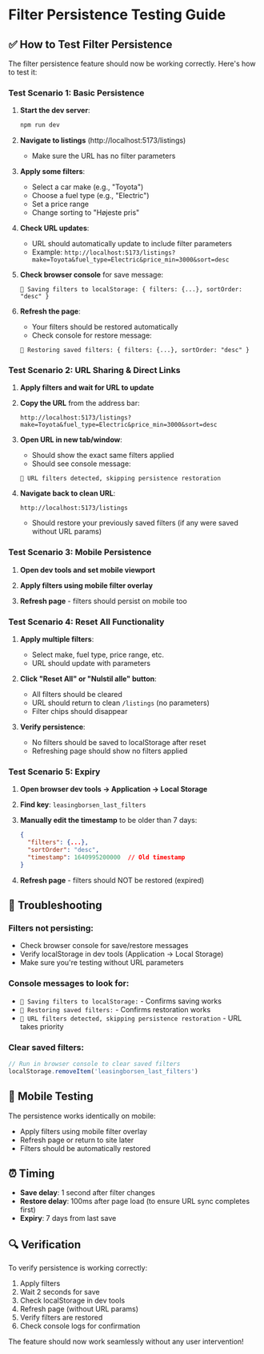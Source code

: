# Filter Persistence Testing Guide

## ✅ How to Test Filter Persistence

The filter persistence feature should now be working correctly. Here's how to test it:

### **Test Scenario 1: Basic Persistence**

1. **Start the dev server**:
   ```bash
   npm run dev
   ```

2. **Navigate to listings** (http://localhost:5173/listings)
   - Make sure the URL has no filter parameters

3. **Apply some filters**:
   - Select a car make (e.g., "Toyota")
   - Choose a fuel type (e.g., "Electric")
   - Set a price range
   - Change sorting to "Højeste pris"

4. **Check URL updates**:
   - URL should automatically update to include filter parameters
   - Example: `http://localhost:5173/listings?make=Toyota&fuel_type=Electric&price_min=3000&sort=desc`

5. **Check browser console** for save message:
   ```
   💾 Saving filters to localStorage: { filters: {...}, sortOrder: "desc" }
   ```

6. **Refresh the page**:
   - Your filters should be restored automatically
   - Check console for restore message:
   ```
   🔄 Restoring saved filters: { filters: {...}, sortOrder: "desc" }
   ```

### **Test Scenario 2: URL Sharing & Direct Links**

1. **Apply filters and wait for URL to update**

2. **Copy the URL** from the address bar:
   ```
   http://localhost:5173/listings?make=Toyota&fuel_type=Electric&price_min=3000&sort=desc
   ```

3. **Open URL in new tab/window**:
   - Should show the exact same filters applied
   - Should see console message:
   ```
   🔗 URL filters detected, skipping persistence restoration
   ```

4. **Navigate back to clean URL**:
   ```
   http://localhost:5173/listings
   ```
   - Should restore your previously saved filters (if any were saved without URL params)

### **Test Scenario 3: Mobile Persistence**

1. **Open dev tools and set mobile viewport**

2. **Apply filters using mobile filter overlay**

3. **Refresh page** - filters should persist on mobile too

### **Test Scenario 4: Reset All Functionality**

1. **Apply multiple filters**:
   - Select make, fuel type, price range, etc.
   - URL should update with parameters

2. **Click "Reset All" or "Nulstil alle" button**:
   - All filters should be cleared
   - URL should return to clean `/listings` (no parameters)
   - Filter chips should disappear

3. **Verify persistence**:
   - No filters should be saved to localStorage after reset
   - Refreshing page should show no filters applied

### **Test Scenario 5: Expiry**

1. **Open browser dev tools → Application → Local Storage**

2. **Find key**: `leasingborsen_last_filters`

3. **Manually edit the timestamp** to be older than 7 days:
   ```json
   {
     "filters": {...},
     "sortOrder": "desc",
     "timestamp": 1640995200000  // Old timestamp
   }
   ```

4. **Refresh page** - filters should NOT be restored (expired)

## 🐛 Troubleshooting

### **Filters not persisting:**
- Check browser console for save/restore messages
- Verify localStorage in dev tools (Application → Local Storage)
- Make sure you're testing without URL parameters

### **Console messages to look for:**
- `💾 Saving filters to localStorage:` - Confirms saving works
- `🔄 Restoring saved filters:` - Confirms restoration works  
- `🔗 URL filters detected, skipping persistence restoration` - URL takes priority

### **Clear saved filters:**
```javascript
// Run in browser console to clear saved filters
localStorage.removeItem('leasingborsen_last_filters')
```

## 📱 Mobile Testing

The persistence works identically on mobile:
- Apply filters using mobile filter overlay
- Refresh page or return to site later
- Filters should be automatically restored

## ⏰ Timing

- **Save delay**: 1 second after filter changes
- **Restore delay**: 100ms after page load (to ensure URL sync completes first)
- **Expiry**: 7 days from last save

## 🔍 Verification

To verify persistence is working correctly:

1. Apply filters
2. Wait 2 seconds for save
3. Check localStorage in dev tools
4. Refresh page (without URL params)
5. Verify filters are restored
6. Check console logs for confirmation

The feature should now work seamlessly without any user intervention!